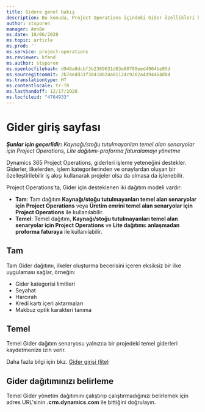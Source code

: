 ```yaml
---
title: Gidere genel bakış
description: Bu konuda, Project Operations içindeki Gider özellikleri hakkında bilgiler sağlanmaktadır.
author: stsporen
manager: AnnBe
ms.date: 10/06/2020
ms.topic: article
ms.prod: ''
ms.service: project-operations
ms.reviewer: kfend
ms.author: stsporen
ms.openlocfilehash: d946a8dcbf3b2369631d83e80788eed4904be95d
ms.sourcegitcommit: 2b74edd31f38410024a01124c9202a4d94464d04
ms.translationtype: HT
ms.contentlocale: tr-TR
ms.lasthandoff: 12/17/2020
ms.locfileid: "4764933"
---
```

# <a name="expense-home-page"></a>Gider giriş sayfası

_**Şunlar için geçerlidir:** Kaynağı/stoğu tutulmayanları temel alan senaryolar için Project Operations, Lite dağıtımı-proforma faturalamayı yönetme_


Dynamics 365 Project Operations, giderleri işleme yeteneğini destekler. Giderler, ilkelerden, işlem kategorilerinden ve onaylardan oluşan bir özelleştirilebilir iş akışı kullanarak projeler olsa da olmasa da işlenebilir.

Project Operations'ta, Gider için desteklenen iki dağıtım modeli vardır: 

- **Tam**: Tam dağıtım **Kaynağı/stoğu tutulmayanları temel alan senaryolar için Project Operations** veya **Üretim emrini temel alan senaryolar için Project Operations** ile kullanılabilir.
- **Temel**: Temel dağıtım, **Kaynağı/stoğu tutulmayanları temel alan senaryolar için Project Operations** ve **Lite dağıtımı: anlaşmadan proforma faturaya** ile kullanılabilir.

## <a name="full"></a>Tam 
Tam Gider dağıtımı, ilkeler oluşturma becerisini içeren eksiksiz bir ilke uygulaması sağlar, örneğin:

  - Gider kategorisi limitleri
  - Seyahat
  - Harcırah
  - Kredi kartı içeri aktarmaları
  - Makbuz optik karakteri tanıma

## <a name="basic"></a>Temel 
Temel Gider dağıtım senaryosu yalnızca bir projedeki temel giderleri kaydetmenize izin verir. 

Daha fazla bilgi için bkz. [Gider girişi (lite)](basic-expense.md)

## <a name="determine-your-expense-deployment"></a>Gider dağıtımınızı belirleme
Temel Gider yönetim dağıtımını çalıştırıp çalıştırmadığınızı belirlemek için adres URL'sinin **.crm.dynamics.com** ile bittiğini doğrulayın. 

